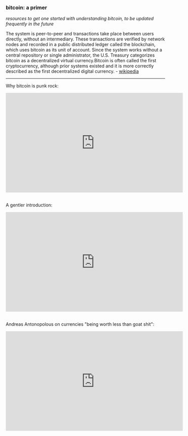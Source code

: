 ### bitcoin: a primer

*resources to get one started with understanding bitcoin, to be updated frequently in the future*


The system is peer-to-peer and transactions take place between users directly, without an intermediary. These transactions are verified by network nodes and recorded in a public distributed ledger called the blockchain, which uses bitcoin as its unit of account. Since the system works without a central repository or single administrator, the U.S. Treasury categorizes bitcoin as a decentralized virtual currency.Bitcoin is often called the first cryptocurrency, although prior systems existed and it is more correctly described as the first decentralized digital currency. - [wikipedia](https://en.wikipedia.org/wiki/Bitcoin)

---

Why bitcoin is punk rock:

<iframe width="560" height="315" src="https://www.youtube.com/embed/A6kJfvuNqtg" frameborder="0" allowfullscreen></iframe>

<br>
<br>

A gentler introduction:

<iframe width="560" height="315" src="https://www.youtube.com/embed/3ehQY6M4X5M" frameborder="0" allowfullscreen></iframe>

<br>
<br>

Andreas Antonopolous on currencies "being worth less than goat shit":

<iframe width="560" height="315" src="https://www.youtube.com/embed/ak1iojpiHpM" frameborder="0" allowfullscreen></iframe>
